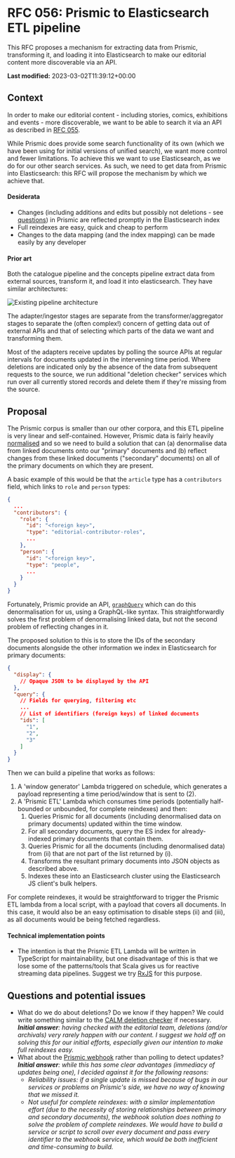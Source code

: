# RFC 056: Prismic to Elasticsearch ETL pipeline

This RFC proposes a mechanism for extracting data from Prismic, transforming it, and loading it into Elasticsearch to make our editorial content more discoverable via an API.

**Last modified:** 2023-03-02T11:39:12+00:00

## Context
In order to make our editorial content - including stories, comics, exhibitions and events - more discoverable, we want to be able to search it via an API as described in [RFC 055](https://github.com/wellcomecollection/docs/tree/main/rfcs/055-prismic-api).

While Prismic does provide some search functionality of its own (which we have been using for initial versions of unified search), we want more control and fewer limitations. To achieve this we want to use Elasticsearch, as we do for our other search services. As such, we need to get data from Prismic into Elasticsearch: this RFC will propose the mechanism by which we achieve that.

#### Desiderata
- Changes (including additions and edits but possibly not deletions - see [questions](#questions-and-potential-issues)) in Prismic are reflected promptly in the Elasticsearch index
- Full reindexes are easy, quick and cheap to perform
- Changes to the data mapping (and the index mapping) can be made easily by any developer

#### Prior art
Both the catalogue pipeline and the concepts pipeline extract data from external sources, transform it, and load it into elasticsearch. They have similar architectures:

![Existing pipeline architecture](https://user-images.githubusercontent.com/4429247/220949681-b0c765d0-46a2-446a-a236-91553edc7263.png)

The adapter/ingestor stages are separate from the transformer/aggregator stages to separate the (often complex!) concern of getting data out of external APIs and that of selecting which parts of the data we want and transforming them. 

Most of the adapters receive updates by polling the source APIs at regular intervals for documents updated  in the intervening time period. Where deletions are indicated only by the absence of the data from subsequent requests to the source, we run additional "deletion checker" services which run over all currently stored records and delete them if they're missing from the source.

## Proposal

The Prismic corpus is smaller than our other corpora, and this ETL pipeline is very linear and self-contained. However, Prismic data is fairly heavily [normalised](https://en.wikipedia.org/wiki/Database_normalization) and so we need to build a solution that can (a) denormalise data from linked documents onto our "primary" documents and (b) reflect changes from these linked documents ("secondary" documents) on all of the primary documents on which they are present. 

A basic example of this would be that the `article` type has a `contributors` field, which links to `role` and `person` types:
```json
{
  ...
  "contributors": {
    "role": {
      "id": "<foreign key>",
      "type": "editorial-contributor-roles",
      ...
    },
    "person": {
      "id": "<foreign key>",
      "type": "people",
      ...
    }
  }
}
```

Fortunately, Prismic provide an API, [`graphQuery`](https://prismic.io/docs/graphquery-rest-api) which can do this denormalisation for us, using a GraphQL-like syntax. This straightforwardly solves the first problem of denormalising linked data, but not the second problem of reflecting changes in it.

The proposed solution to this is to store the IDs of the secondary documents alongside the other information we index in Elasticsearch for primary documents:
```json
{
  "display": {
    // Opaque JSON to be displayed by the API
  },
  "query": {
    // Fields for querying, filtering etc
    ...
    // List of identifiers (foreign keys) of linked documents
    "ids": [
      "1",
      "2",
      "3"
    ]
  }
}
```
Then we can build a pipeline that works as follows:

1. A 'window generator' Lambda triggered on schedule, which generates a payload representing a time period/window that is sent to (2).
2. A 'Prismic ETL' Lambda which consumes time periods (potentially half-bounded or unbounded, for complete reindexes) and then:
   1. Queries Prismic for all documents (including denormalised data on primary documents) updated within the time window.
   2. For all secondary documents, query the ES index for already-indexed primary documents that contain them.
   3. Queries Prismic for all the documents (including denormalised data) from (ii) that are not part of the list returned by (i).
   4. Transforms the resultant primary documents into JSON objects as described above.
   5. Indexes these into an Elasticsearch cluster using the Elasticsearch JS client's bulk helpers. 

For complete reindexes, it would be straightforward to trigger the Prismic ETL lambda from a local script, with a payload that covers all documents. In this case, it would also be an easy optimisation to disable steps (ii) and (iii), as all documents would be being fetched regardless.

#### Technical implementation points
- The intention is that the Prismic ETL Lambda will be written in TypeScript for maintainability, but one disadvantage of this is that we lose some of the patterns/tools that Scala gives us for reactive streaming data pipelines. Suggest we try [RxJS](https://rxjs.dev/) for this purpose.


## Questions and potential issues
- What do we do about deletions? Do we know if they happen? We could write something similar to the [CALM deletion checker](https://github.com/wellcomecollection/docs/tree/main/rfcs/032-calm-deletions) if necessary. 
  _**Initial answer**: having checked with the editorial team, deletions (and/or archivals) very rarely happen with our content. I suggest we hold off on solving this for our initial efforts, especially given our intention to make full reindexes easy._
- What about the [Prismic webhook](https://prismic.io/docs/webhooks) rather than polling to detect updates?
  _**Initial answer**: while this has some clear advantages (immediacy of updates being one), I decided against it for the following reasons:_
  - *Reliability issues: if a single update is missed because of bugs in our services or problems on Prismic's side, we have no way of knowing that we missed it.*
  - *Not useful for complete reindexes: with a similar implementation effort (due to the necessity of storing relationships between primary and secondary documents), the webhook solution does nothing to solve the problem of complete reindexes. We would have to build a service or script to scroll over every document and pass every identifier to the webhook service, which would be both inefficient and time-consuming to build.* 
